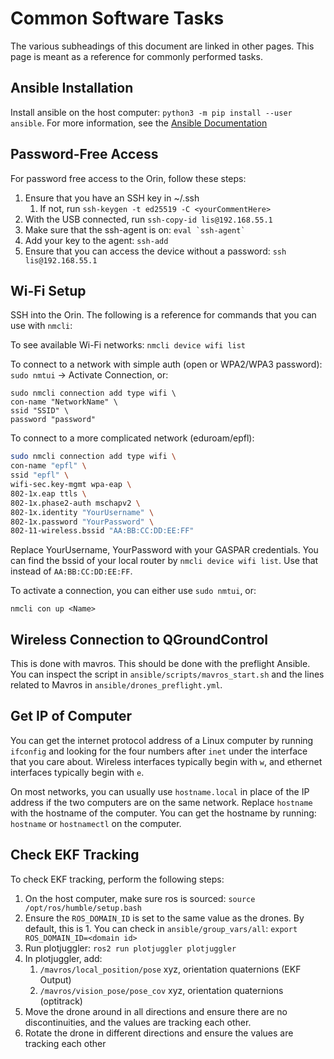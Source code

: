 # Common Software Tasks

The various subheadings of this document are linked in other pages. This page is meant as a reference for commonly performed tasks.

## Ansible Installation 

Install ansible on the host computer: `python3 -m pip install --user ansible`. For more information, see the [Ansible Documentation](https://docs.ansible.com/ansible/latest/installation_guide/intro_installation.html#installing-and-upgrading-ansible-with-pip)

## Password-Free Access

For password free access to the Orin, follow these steps: 

1. Ensure that you have an SSH key in ~/.ssh
    1. If not, run `ssh-keygen -t ed25519 -C <yourCommentHere>`
2. With the USB connected, run `ssh-copy-id lis@192.168.55.1`
3. Make sure that the ssh-agent is on: ``eval `ssh-agent` `` 
4. Add your key to the agent: `ssh-add`
5. Ensure that you can access the device without a password: `ssh lis@192.168.55.1`


## Wi-Fi Setup

SSH into the Orin. The following is a reference for commands that you can use with `nmcli`: 

To see available Wi-Fi networks: `nmcli device wifi list`

To connect to a network with simple auth (open or WPA2/WPA3 password): `sudo nmtui` -> Activate Connection, or: 

```shell
sudo nmcli connection add type wifi \ 
con-name "NetworkName" \
ssid "SSID" \
password "password"
```

To connect to a more complicated network (eduroam/epfl): 
```bash
sudo nmcli connection add type wifi \
con-name "epfl" \
ssid "epfl" \
wifi-sec.key-mgmt wpa-eap \
802-1x.eap ttls \
802-1x.phase2-auth mschapv2 \
802-1x.identity "YourUsername" \
802-1x.password "YourPassword" \
802-11-wireless.bssid "AA:BB:CC:DD:EE:FF"
```


Replace YourUsername, YourPassword with your GASPAR credentials. You can find the bssid of your local router by `nmcli device wifi list`. Use that instead of `AA:BB:CC:DD:EE:FF`.

To activate a connection, you can either use `sudo nmtui`, or: 

`nmcli con up <Name>`
## Wireless Connection to QGroundControl

This is done with mavros. This should be done with the preflight Ansible. You can inspect the script in `ansible/scripts/mavros_start.sh` and the lines related to Mavros in `ansible/drones_preflight.yml`. 

## Get IP of Computer

You can get the internet protocol address of a Linux computer by running `ifconfig` and looking for the four numbers after `inet` under the interface that you care about. Wireless interfaces typically begin with `w`, and ethernet interfaces typically begin with `e`. 

On most networks, you can usually use `hostname.local` in place of the IP address if the two computers are on the same network. Replace `hostname` with the hostname of the computer. You can get the hostname by running: `hostname` or `hostnamectl` on the computer. 

## Check EKF Tracking

To check EKF tracking, perform the following steps:

1. On the host computer, make sure ros is sourced: `source /opt/ros/humble/setup.bash`
2. Ensure the `ROS_DOMAIN_ID` is set to the same value as the drones. By default, this is 1. You can check in `ansible/group_vars/all`: `export ROS_DOMAIN_ID=<domain id>`
3. Run plotjuggler: `ros2 run plotjuggler plotjuggler`
4. In plotjuggler, add:
	1. `/mavros/local_position/pose`  xyz, orientation quaternions (EKF Output)
	2. `/mavros/vision_pose/pose_cov` xyz, orientation quaternions (optitrack)
5. Move the drone around in all directions and ensure there are no discontinuities, and the values are tracking each other. 
6. Rotate the drone in different directions and ensure the values are tracking each other